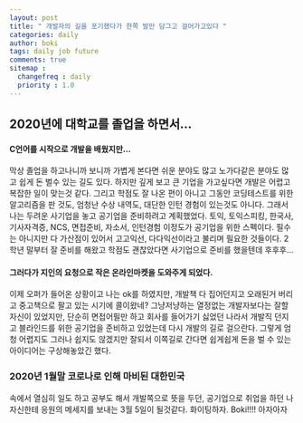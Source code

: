 ```yaml
---
layout: post
title: " 개발자의 길을 포기했다가 한쪽 발만 담그고 걸어가고있다 "
categories: daily
author: boki
tags: daily job future
comments: true
sitemap :
  changefreq : daily
  priority : 1.0
---
```


## 2020년에 대학교를 졸업을 하면서...

#### C언어를 시작으로 개발을 배웠지만...
막상 졸업을 하고나니까 보니까 가볍게 본다면 쉬운 분야도 많고 노가다같은 분야도 많고
쉽게 돈 벌수 있는 길도 있다. 하지만 깊게 보고 큰 기업을 가고싶다면 개발은 어렵고 복잡한 일이 맞는것 같다.
그리고 학점도 잘 나온 편이 아니고 그동안 코딩테스트를 위한 알고리즘을 판 것도, 엄청난 수상 내역도, 대단한 인턴 경험이 있는것도 아니다.
그래서 나는 두려운 사기업을 놓고 공기업을 준비하려고 계획했었다.
토익, 토익스피킹, 한국사, 기사자격증, NCS, 면접준비, 자소서, 인턴경험 이정도가 공기업을 위한 스펙이다.
필수는 아니지만 다 가산점이 있어서 고고익선, 다다익선이라고 불리며 필요한 것들이다.
2학년 말부터 잘 준비를 해왔고 학점도 괜찮았다면 사기업으로 준비를 했을텐데 후후후...

#### 그러다가 지인의 요청으로 작은 온라인마켓을 도와주게 되었다.
이제 오퍼가 들어온 상황이고 나는 ok를 하였지만, 개발책 다 집어던지고 오래된거 버리고 중고책으로 팔고 있는 시기에 콜이왔네?
그냥저냥하는 열정없는 개발자보다는 잘할 자신이 있었지만, 단순히 면접어필만 하고 회사를 들어가기 싫었던 나라서 개발직 던지고 블라인드를 위한
공기업을 준비하고 있었는데 다시 개발의 길로 걸으란다. 그렇게 엄청 어렵지도 그러나 쉽지도 않겠지만 잘되서 이쪽길로 간다면
쉽게쉽게 돈을 벌 수 있는 아이디어는 구상해놓았긴 했다.

### 2020년 1월말 코로나로 인해 마비된 대한민국
속에서 열심히 일도 하고 공부도 해서 개발쪽으로 뜻을 두던, 공기업으로 취업을 하던 나 자신한테 응원의 메세지를 보내는 3월 5일이 될것같다.
화이팅하자. Boki!!!! 아자아자